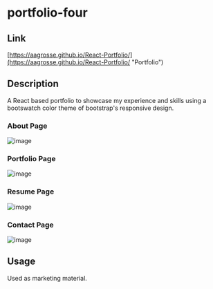 # portfolio-four

## Link

[https://aagrosse.github.io/React-Portfolio/](https://aagrosse.github.io/React-Portfolio/ "Portfolio")

## Description 

A React based portfolio to showcase my experience and skills using a bootswatch color theme of bootstrap's responsive design.

### About Page

![image](/src/assets/about.PNG)

### Portfolio Page

![image](./src/assets/images/portfolio.PNG)

### Resume Page

![image](./src/assets/images/resume.PNG)

### Contact Page

![image](./src/assets/images/contact.PNG)

## Usage 

Used as marketing material.